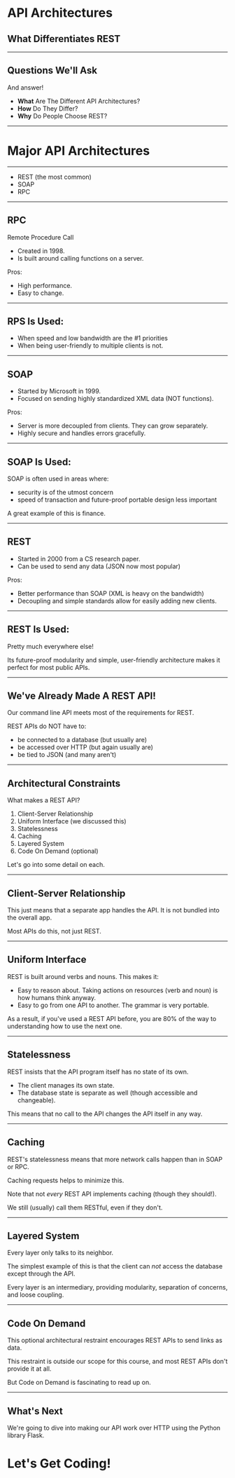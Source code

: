 <!-- splash-page -->

# API Architectures

## What Differentiates REST

---

## Questions We'll Ask

And answer!

- **What** Are The Different API Architectures?
- **How** Do They Differ?
- **Why** Do People Choose REST?

---

<!-- splash-page -->

# Major API Architectures

---

- REST (the most common)
- SOAP
- RPC

---

## RPC

Remote Procedure Call

- Created in 1998.
- Is built around calling functions on a server.

Pros:

- High performance.
- Easy to change.

---

## RPS Is Used:

- When speed and low bandwidth are the #1 priorities
- When being user-friendly to multiple clients is not.

---

## SOAP

- Started by Microsoft in 1999.
- Focused on sending highly standardized XML data (NOT functions).

Pros:

- Server is more decoupled from clients. They can grow separately.
- Highly secure and handles errors gracefully.

---

## SOAP Is Used:

SOAP is often used in areas where:

- security is of the utmost concern
- speed of transaction and future-proof portable design less important

A great example of this is finance.

---

## REST

- Started in 2000 from a CS research paper.
- Can be used to send any data (JSON now most popular)

Pros:

- Better performance than SOAP (XML is heavy on the bandwidth)
- Decoupling and simple standards allow for easily adding new clients.

--- 

## REST Is Used:

Pretty much everywhere else!

Its future-proof modularity and simple, user-friendly architecture makes it perfect for most public APIs.

---

## We've Already Made A REST API!

Our command line API meets most of the requirements for REST.

REST APIs do NOT have to:

- be connected to a database (but usually are)
- be accessed over HTTP (but again usually are)
- be tied to JSON (and many aren't)

---

## Architectural Constraints

What makes a REST API?

1. Client-Server Relationship
2. Uniform Interface (we discussed this)
3. Statelessness
4. Caching
5. Layered System
6. Code On Demand (optional)

Let's go into some detail on each.

---

## Client-Server Relationship

This just means that a separate app handles the API. It is not bundled into the overall app.

Most APIs do this, not just REST.

---

## Uniform Interface

REST is built around verbs and nouns. This makes it:

- Easy to reason about. Taking actions on resources (verb and noun) is how humans think anyway.
- Easy to go from one API to another. The grammar is very portable.

As a result, if you've used a REST API before, you are 80% of the way to understanding how to use the next one.

---

## Statelessness

REST insists that the API program itself has no state of its own.

- The client manages its own state.
- The database state is separate as well (though accessible and changeable).

This means that no call to the API changes the API itself in any way.

---

## Caching

REST's statelessness means that more network calls happen than in SOAP or RPC.

Caching requests helps to minimize this.

Note that not _every_ REST API implements caching (though they should!).

We still (usually) call them RESTful, even if they don't.

---

## Layered System

Every layer only talks to its neighbor.

The simplest example of this is that the client can _not_ access the database except through the API.

Every layer is an intermediary, providing modularity, separation of concerns, and loose coupling.

--- 

## Code On Demand

This optional architectural restraint encourages REST APIs to send links as data.

This restraint is outside our scope for this course, and most REST APIs don't provide it at all.

But Code on Demand is fascinating to read up on.

---

## What's Next

We're going to dive into making our API work  over HTTP using the Python library Flask.

<!-- ending-splash-page -->

# Let's Get Coding!
